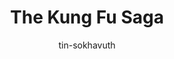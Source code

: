 ---
title: The Kung Fu Saga
categories: ['Chinese']
thumb: 'https://img.youtube.com/vi/ikOmKiY3TkQ/maxresdefault.jpg'
pudate: 2024-06-05T22:13:15
videos: 2024-06-05-22-12-12
author: tin-sokhavuth
---